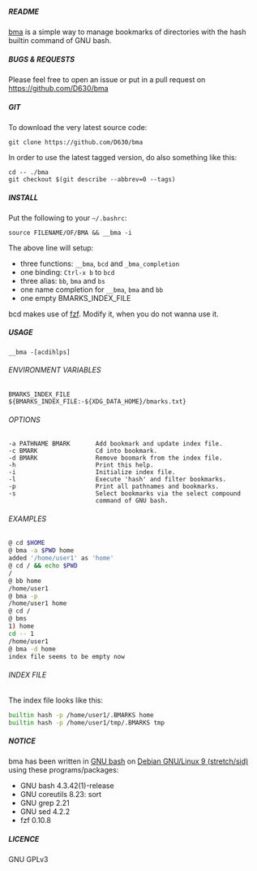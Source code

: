 ##### README

[bma](https://github.com/D630/bma) is a simple way to manage bookmarks of directories with the hash builtin command of GNU bash.

##### BUGS & REQUESTS

Please feel free to open an issue or put in a pull request on https://github.com/D630/bma

##### GIT

To download the very latest source code:

```
git clone https://github.com/D630/bma
```

In order to use the latest tagged version, do also something like this:

```
cd -- ./bma
git checkout $(git describe --abbrev=0 --tags)
```

##### INSTALL

Put the following to your `~/.bashrc`:

```
source FILENAME/OF/BMA && __bma -i
```

The above line will setup:
- three functions: `__bma`, `bcd` and `_bma_completion`
- one binding: `Ctrl-x b` to `bcd`
- three alias: `bb`, `bma` and `bs`
- one name completion for `__bma`, `bma` and `bb`
- one empty BMARKS_INDEX_FILE

bcd makes use of [fzf](https://github.com/junegunn/fzf). Modify it, when you do not wanna use it.

##### USAGE

```
__bma -[acdihlps]
```

###### ENVIRONMENT VARIABLES

```
BMARKS_INDEX_FILE       ${BMARKS_INDEX_FILE:-${XDG_DATA_HOME}/bmarks.txt}
```

###### OPTIONS

```
-a PATHNAME BMARK       Add bookmark and update index file.
-c BMARK                Cd into bookmark.
-d BMARK                Remove boomark from the index file.
-h                      Print this help.
-i                      Initialize index file.
-l                      Execute 'hash' and filter bookmarks.
-p                      Print all pathnames and bookmarks.
-s                      Select bookmarks via the select compound
                        command of GNU bash.
```

###### EXAMPLES

```sh
@ cd $HOME
@ bma -a $PWD home
added '/home/user1' as 'home'
@ cd / && echo $PWD
/
@ bb home
/home/user1
@ bma -p
/home/user1 home
@ cd /
@ bms
1) home
cd -- 1
/home/user1
@ bma -d home
index file seems to be empty now
```

###### INDEX FILE

The index file looks like this:

```sh
builtin hash -p /home/user1/.BMARKS home
builtin hash -p /home/user1/tmp/.BMARKS tmp
```

##### NOTICE

bma has been written in [GNU bash](http://www.gnu.org/software/bash/) on [Debian GNU/Linux 9 (stretch/sid)](https://www.debian.org) using these programs/packages:

- GNU bash 4.3.42(1)-release
- GNU coreutils 8.23: sort
- GNU grep 2.21
- GNU sed 4.2.2
- fzf 0.10.8

##### LICENCE

GNU GPLv3
